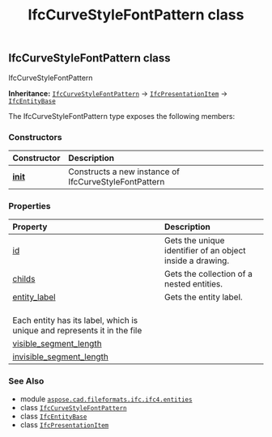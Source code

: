 ﻿---
title: IfcCurveStyleFontPattern class
second_title: Aspose.CAD for Python via .NET API References
description: 
type: docs
weight: 1670
url: /python-net/aspose.cad.fileformats.ifc.ifc4.entities/ifccurvestylefontpattern/
is_root: false
---

## IfcCurveStyleFontPattern class

IfcCurveStyleFontPattern



**Inheritance:** [`IfcCurveStyleFontPattern`](/cad/python-net/aspose.cad.fileformats.ifc.ifc4.entities/ifccurvestylefontpattern) → 
[`IfcPresentationItem`](/cad/python-net/aspose.cad.fileformats.ifc.ifc4.entities/ifcpresentationitem) → 
[`IfcEntityBase`](/cad/python-net/aspose.cad.fileformats.ifc/ifcentitybase)



The IfcCurveStyleFontPattern type exposes the following members:

### Constructors
| Constructor | Description |
| :- | :- |
| [__init__](/cad/python-net/aspose.cad.fileformats.ifc.ifc4.entities/ifccurvestylefontpattern/__init__/#) | Constructs a new instance of IfcCurveStyleFontPattern |


### Properties
| Property | Description |
| :- | :- |
| [id](/cad/python-net/aspose.cad.fileformats.ifc.ifc4.entities/ifccurvestylefontpattern/id) | Gets the unique identifier of an object inside a drawing. |
| [childs](/cad/python-net/aspose.cad.fileformats.ifc.ifc4.entities/ifccurvestylefontpattern/childs) | Gets the collection of a nested entities. |
| [entity_label](/cad/python-net/aspose.cad.fileformats.ifc.ifc4.entities/ifccurvestylefontpattern/entity_label) | Gets the entity label.<br/>Each entity has its label, which is unique and represents it in the file |
| [visible_segment_length](/cad/python-net/aspose.cad.fileformats.ifc.ifc4.entities/ifccurvestylefontpattern/visible_segment_length) |  |
| [invisible_segment_length](/cad/python-net/aspose.cad.fileformats.ifc.ifc4.entities/ifccurvestylefontpattern/invisible_segment_length) |  |



### See Also
* module [`aspose.cad.fileformats.ifc.ifc4.entities`](..)
* class [`IfcCurveStyleFontPattern`](/cad/python-net/aspose.cad.fileformats.ifc.ifc4.entities/ifccurvestylefontpattern)
* class [`IfcEntityBase`](/cad/python-net/aspose.cad.fileformats.ifc/ifcentitybase)
* class [`IfcPresentationItem`](/cad/python-net/aspose.cad.fileformats.ifc.ifc4.entities/ifcpresentationitem)
